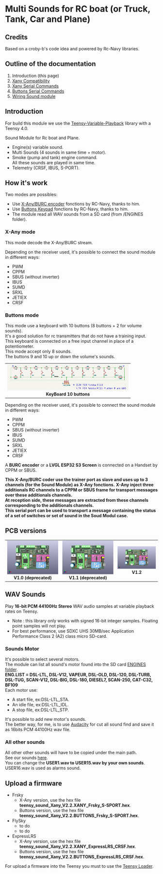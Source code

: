 # Multi Sounds for RC boat (or Truck, Tank, Car and Plane)

## Credits
Based on a croby-b's code idea and powered by Rc-Navy libraries.  

## Outline of the documentation
1. Introduction (this page)
1. [Xany Compatibility](Xany_Compatibility.md)
1. [Xany Serial Commands](Xany_Mode.md)
1. [Buttons Serial Commands](Buttons_Mode.md)
1. [Wiring Sound module](Wiring_Module.md)


## Introduction
For build this module we use the [Teensy-Variable-Playback](https://github.com/newdigate/teensy-variable-playback) library with a Teensy 4.0.  

Sound Module for Rc boat and Plane.  
- Engine(s) variable sound.  
- Multi Sounds (4 sounds in same time + motor).  
- Smoke (pump and tank) engine command.  
All these sounds are played in same time.  
- Telemetry (CRSF, IBUS, S-PORT).  



## How it's work
Two modes are possibles:
- Use [X-Any/BURC encoder](https://p-loussouarn-free-fr.translate.goog/arduino/exemple/RCUL/RCUL.html?_x_tr_sch=http&_x_tr_sl=auto&_x_tr_tl=en&_x_tr_hl=en) fonctions by RC-Navy, thanks to him.  
- Use [Buttons Keypad](http://p.loussouarn.free.fr/projet/MS8-V2/MS8-V2.html#Keyboard) fonctions by RC-Navy, thanks to him.  
- The module read all WAV sounds from a SD card (from /ENGINES folder).  


### X-Any mode
This mode decode the X-Any/BURC stream.  

Depending on the receiver used, it's possible to connect the sound module in different ways:  
- PWM  
- CPPM  
- SBUS (without inverter)  
- IBUS  
- SUMD  
- SRXL  
- JETIEX  
- CRSF  


### Buttons mode
This mode use a keyboard with 10 buttons (8 buttons + 2 for volume sounds).  
It's a good solution for rc transmitters that do not have a training input.  
This keyboard is connected on a free input channel in place of a potentiometer.  
This mode accept only 8 sounds.  
The buttons 9 and 10 up or down the volume's sounds.  

<table cellspacing=0>
  <tr>
    <td align=center width=400><a href="https://github.com/pierrotm777/SoundModule_Teensy4.0-version/blob/main/10ButtonsKeyboard.md"><img src="https://github.com/pierrotm777/SoundModule_Teensy4.0-version/blob/main/10buttons_sch.png" border="0" name="submit" title="Sound Module" alt="Sound Module"/></a><br><b>KeyBoard 10 buttons</td>
  </tr>
</table>

Depending on the receiver used, it's possible to connect the sound module in different ways:  
- PWM  
- CPPM  
- SBUS (without inverter)  
- IBUS  
- SUMD  
- SRXL  
- JETIEX  
- CRSF  


A **BURC encoder** or a **LVGL ESP32 S3 Screen** is connected on a Handset by CPPM or SBUS.     

**This X-Any/BURC coder use the trainer port as slave and uses up to 3 channels (for the Sound Module) as X-Any fonctions.** 
**X-Any inject three additionals RC channels to a CPPM or SBUS frame for transport messages over these additionals channels.**  
**At reception side, these messages are extracted from these channels corresponding to the additionals channels.**  
**This serial port can be used to transport a message containing the status of a set of switches or set of sound in the Soud Modul case.**  

## PCB versions
<table cellspacing=0>
  <tr>
    <td align=center width=400><a href="https://github.com/pierrotm777/SoundModule_Teensy4.0-version/tree/main/Hardware/V1.0/README.md"><img src="https://github.com/pierrotm777/SoundModule_Teensy4.0-version/blob/main/Hardware/V1.0/Sound_Myca_Teensy-Top3d_v1.0.png" border="0" name="submit" title="Sound Module" alt="Sound Module v1.0"/></a><br><b>V1.0 (deprecated)</td>
    <td align=center width=400><a href="https://github.com/pierrotm777/SoundModule_Teensy4.0-version/tree/main/Hardware/V1.1/README.md"><img src="https://github.com/pierrotm777/SoundModule_Teensy4.0-version/blob/main/Hardware/V1.1/Sound_Myca_Teensy_Top_v1.1.png" border="0" name="submit" title="Sound Module" alt="Sound Module v1.1"/></a><br><b>V1.1 (deprecated)</td>
    <td align=center width=400><a href="https://github.com/pierrotm777/SoundModule_Teensy4.0-version/tree/main/Hardware/V1.2/README.md"><img src="https://github.com/pierrotm777/SoundModule_Teensy4.0-version/blob/main/Hardware/V1.2/Sound_Myca_Teensy_Top_v1.2.png" border="0" name="submit" title="Sound Module" alt="Sound Module v1.2"/></a><br><b>V1.2</td>
  </tr>
</table>

## WAV Sounds
Play **16-bit PCM 44100Hz Stereo** WAV audio samples at variable playback rates on Teensy.  
- Note : this library only works with signed 16-bit integer samples. Floating point samples will not play.  
- For best performance, use SDXC UHS 30MB/sec Application Performance Class 2 (A2) class micro SD-card.  

### Sounds Motor
It's possible to select several motors.  
The module can list all sound's motor found into the SD card [ENGINES folder](https://github.com/pierrotm777/SoundModule_Teensy4.0-version/tree/main/SD_Wav_Files/ENGINES).  
**ENG.LIST = DSL-LTL, DSL-V12, VAPEUR, DSL-OLD, DSL-120, DSL-TURB, DSL-TUG, SCAN-V12, DSL-BIG, DSL-180, DIESEL7, SCAN-250, CAT-C32, BF109**  
Each motor use:  
- A start file, ex:DSL-LTL_STA.  
- An idle file, ex:DSL-LTL_IDL.  
- A stop file, ex:DSL-LTL_STP.  

It's possible to add new motor's sounds.  
The better way, for me, is to use [Audacity](https://www.audacityteam.org) for cut all sound find and save it as 16bits PCM 44100Hz wav file.  

### All other sounds
All other other sounds will have to be copied under the main path.  
See our sounds [here](https://github.com/pierrotm777/SoundModule_Teensy4.0-version/tree/main/SD_Wav_Files).  
You can change the **USER1.wav to USER15.wav by your own sounds**.  
USER16.wav is used as alarms sound.  

## Upload a firmware
- Frsky
  - X-Any version, use the hex file **teensy_sound_Xany_V2.2.XANY_Frsky_S-SPORT.hex**.  
  - Buttons version, use the hex file **teensy_sound_Xany_V2.2.BUTTONS_Frsky_S-SPORT.hex**.  
- FlySky
  - to do
  - to do
- ExpressLRS
  - X-Any version, use the hex file **teensy_sound_Xany_V2.2.XANY_ExpressLRS_CRSF.hex**.  
  - Buttons version, use the hex file **teensy_sound_Xany_V2.2.BUTTONS_ExpressLRS_CRSF.hex**.  

For upload a firmware into the Teensy you must to use the [Teensy Loader](https://github.com/pierrotm777/SoundModule_Teensy4.0-version/tree/main/Firmware/Teensy_Uploader.zip).  

